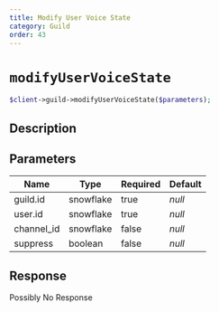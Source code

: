 ```yaml
---
title: Modify User Voice State
category: Guild
order: 43
---
```


# `modifyUserVoiceState`

```php
$client->guild->modifyUserVoiceState($parameters);
```

## Description



## Parameters


Name | Type | Required | Default
--- | --- | --- | ---
guild.id | snowflake | true | *null*
user.id | snowflake | true | *null*
channel_id | snowflake | false | *null*
suppress | boolean | false | *null*

## Response

Possibly No Response

